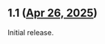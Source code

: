 ## 1.1 ([Apr 26, 2025](https://github.com/ramensoftware/windhawk-mods/blob/8c63a08f1a5c540f9061b4a896dfdf18a0bcd843/mods/shadowplay-single-folder.wh.cpp))

Initial release.
